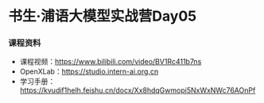 #  书生·浦语大模型实战营Day05









### 课程资料

- 课程视频：https://www.bilibili.com/video/BV1Rc411b7ns
- OpenXLab：https://studio.intern-ai.org.cn
- 学习手册：https://kvudif1helh.feishu.cn/docx/Xx8hdqGwmopi5NxWxNWc76AOnPf

